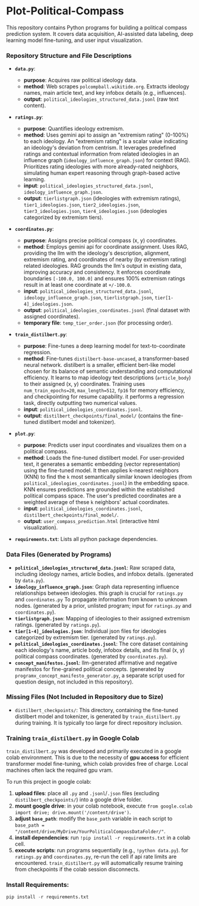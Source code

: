 # Plot-Political-Compass

This repository contains Python programs for building a political compass prediction system. It covers data acquisition, AI-assisted data labeling, deep learning model fine-tuning, and user input visualization.

### Repository Structure and File Descriptions

* **`data.py`**:
    * **purpose**: Acquires raw political ideology data.
    * **method**: Web scrapes `polcompball.wikitide.org`. Extracts ideology names, main article text, and key infobox details (e.g., influences).
    * **output**: `political_ideologies_structured_data.jsonl` (raw text content).

* **`ratings.py`**:
    * **purpose**: Quantifies ideology extremism.
    * **method**: Uses gemini api to assign an "extremism rating" (0-100%) to each ideology. An "extremism rating" is a scalar value indicating an ideology's deviation from centrism. It leverages predefined ratings and contextual information from related ideologies in an influence graph (`ideology_influence_graph.json`) for context (RAG). Prioritizes rating ideologies with more already-rated neighbors, simulating human expert reasoning through graph-based active learning.
    * **input**: `political_ideologies_structured_data.jsonl`, `ideology_influence_graph.json`.
    * **output**: `tierlistgraph.json` (ideologies with extremism ratings), `tier1_ideologies.json`, `tier2_ideologies.json`, `tier3_ideologies.json`, `tier4_ideologies.json` (ideologies categorized by extremism tiers).

* **`coordinates.py`**:
    * **purpose**: Assigns precise political compass (x, y) coordinates.
    * **method**: Employs gemini api for coordinate assignment. Uses RAG, providing the llm with the ideology's description, alignment, extremism rating, and coordinates of nearby (by extremism rating) related ideologies. RAG grounds the llm's output in existing data, improving accuracy and consistency. It enforces coordinate boundaries `[-100.0, 100.0]` and ensures 100% extremism ratings result in at least one coordinate at `+/-100.0`.
    * **input**: `political_ideologies_structured_data.jsonl`, `ideology_influence_graph.json`, `tierlistgraph.json`, `tier[1-4]_ideologies.json`.
    * **output**: `political_ideologies_coordinates.jsonl` (final dataset with assigned coordinates).
    * **temporary file**: `temp_tier_order.json` (for processing order).

* **`train_distilbert.py`**:
    * **purpose**: Fine-tunes a deep learning model for text-to-coordinate regression.
    * **method**: Fine-tunes `distilbert-base-uncased`, a transformer-based neural network. distilbert is a smaller, efficient bert-like model chosen for its balance of semantic understanding and computational efficiency. It learns to map ideology text descriptions (`article_body`) to their assigned (x, y) coordinates. Training uses `num_train_epochs=20`, `max_length=512`, `fp16` for memory efficiency, and checkpointing for resume capability. it performs a regression task, directly outputting two numerical values.
    * **input**: `political_ideologies_coordinates.jsonl`.
    * **output**: `distilbert_checkpoints/final_model/` (contains the fine-tuned distilbert model and tokenizer).

* **`plot.py`**:
    * **purpose**: Predicts user input coordinates and visualizes them on a political compass.
    * **method**: Loads the fine-tuned distilbert model. For user-provided text, it generates a semantic embedding (vector representation) using the fine-tuned model. It then applies k-nearest neighbors (KNN) to find the `k` most semantically similar known ideologies (from `political_ideologies_coordinates.jsonl`) in the embedding space. KNN ensures predictions are grounded within the established political compass space. The user's predicted coordinates are a weighted average of these `k` neighbors' actual coordinates.
    * **input**: `political_ideologies_coordinates.jsonl`, `distilbert_checkpoints/final_model/`.
    * **output**: `user_compass_prediction.html` (interactive html visualization).

* **`requirements.txt`**: Lists all python package dependencies.

### Data Files (Generated by Programs)

* **`political_ideologies_structured_data.jsonl`**: Raw scraped data, including ideology names, article bodies, and infobox details. (generated by `data.py`).
* **`ideology_influence_graph.json`**: Graph data representing influence relationships between ideologies. this graph is crucial for `ratings.py` and `coordinates.py` To propagate information from known to unknown nodes. (generated by a prior, unlisted program; input for `ratings.py` and `coordinates.py`).
* **`tierlistgraph.json`**: Mapping of ideologies to their assigned extremism ratings. (generated by `ratings.py`).
* **`tier[1-4]_ideologies.json`**: Individual json files for ideologies categorized by extremism tier. (generated by `ratings.py`).
* **`political_ideologies_coordinates.jsonl`**: The core dataset containing each ideology's name, article body, infobox details, and its final (x, y) political compass coordinates. (generated by `coordinates.py`).
* **`concept_manifestos.jsonl`**: llm-generated affirmative and negative manifestos for fine-grained political concepts. (generated by `programx_concept_manifesto_generator.py`, a separate script used for question design, not included in this repository).

### Missing Files (Not Included in Repository due to Size)

* `distilbert_checkpoints/`: This directory, containing the fine-tuned distilbert model and tokenizer, is generated by `train_distilbert.py` during training. It is typically too large for direct repository inclusion.

### Training `train_distilbert.py` in Google Colab

`train_distilbert.py` was developed and primarily executed in a google colab environment. This is due to the necessity of **gpu access** for efficient transformer model fine-tuning, which colab provides free of charge. Local machines often lack the required gpu vram.

To run this project in google colab:
1.  **upload files**: place all `.py` and `.jsonl`/`.json` files (excluding `distilbert_checkpoints/`) into a google drive folder.
2.  **mount google drive**: in your colab notebook, execute `from google.colab import drive; drive.mount('/content/drive')`.
3.  **adjust `base_path`**: modify the `base_path` variable in each script to `base_path = "/content/drive/MyDrive/YourPoliticalCompassDataFolder/"`.
4.  **install dependencies**: run `!pip install -r requirements.txt` in a colab cell.
5.  **execute scripts**: run programs sequentially (e.g., `!python data.py`). for `ratings.py` and `coordinates.py`, re-run the cell if api rate limits are encountered. `train_distilbert.py` will automatically resume training from checkpoints if the colab session disconnects.


### Install Requirements:
   ```python
   pip install -r requirements.txt
   ```

